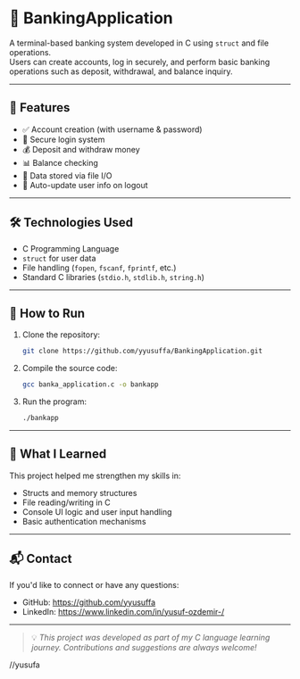 # 🏦 BankingApplication

A terminal-based banking system developed in C using `struct` and file operations.  
Users can create accounts, log in securely, and perform basic banking operations such as deposit, withdrawal, and balance inquiry.

---

## 🚀 Features

- ✅ Account creation (with username & password)
- 🔐 Secure login system
- 💰 Deposit and withdraw money
- 📊 Balance checking
- 💾 Data stored via file I/O
- 🧾 Auto-update user info on logout

---

## 🛠️ Technologies Used

- C Programming Language  
- `struct` for user data  
- File handling (`fopen`, `fscanf`, `fprintf`, etc.)  
- Standard C libraries (`stdio.h`, `stdlib.h`, `string.h`)

---

## 📂 How to Run

1. Clone the repository:
   ```bash
   git clone https://github.com/yyusuffa/BankingApplication.git
   ```
2. Compile the source code:
   ```bash
   gcc banka_application.c -o bankapp
   ```
3. Run the program:
   ```bash
   ./bankapp
   ```

---

## 🧠 What I Learned

This project helped me strengthen my skills in:
- Structs and memory structures
- File reading/writing in C
- Console UI logic and user input handling
- Basic authentication mechanisms

---

## 📬 Contact

If you'd like to connect or have any questions:

- GitHub: https://github.com/yyusuffa  
- LinkedIn: https://www.linkedin.com/in/yusuf-ozdemir-/

---

> 💡 *This project was developed as part of my C language learning journey. Contributions and suggestions are always welcome!*

//yusufa

